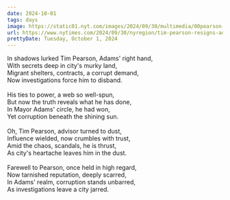 ```yaml
---
date: 2024-10-01
tags: days
image: https://static01.nyt.com/images/2024/09/30/multimedia/00pearson-resign-01-pkgm/00pearson-resign-01-pkgm-facebookJumbo.jpg
url: https://www.nytimes.com/2024/09/30/nyregion/tim-pearson-resigns-adams.html
prettyDate: Tuesday, October 1, 2024
---
```

In shadows lurked Tim Pearson, Adams' right hand,<br>With secrets deep in city's murky land,<br>Migrant shelters, contracts, a corrupt demand,<br>Now investigations force him to disband.<br><br>His ties to power, a web so well-spun,<br>But now the truth reveals what he has done,<br>In Mayor Adams' circle, he had won,<br>Yet corruption beneath the shining sun.<br><br>Oh, Tim Pearson, advisor turned to dust,<br>Influence wielded, now crumbles with trust,<br>Amid the chaos, scandals, he is thrust,<br>As city's heartache leaves him in the dust.<br><br>Farewell to Pearson, once held in high regard,<br>Now tarnished reputation, deeply scarred,<br>In Adams' realm, corruption stands unbarred,<br>As investigations leave a city jarred.